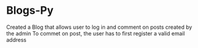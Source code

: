 # Blogs-Py

Created a Blog that allows user to log in and comment on posts created by the admin
To commet on post, the user has to first register a valid email address 
